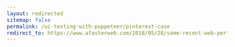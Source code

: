 ```yaml
---
layout: redirected
sitemap: false
permalink: /ui-testing-with-puppeteer/pinterest-case
redirect_to: https://www.afasterweb.com/2018/05/28/some-recent-web-performance-case-studies
---
```


